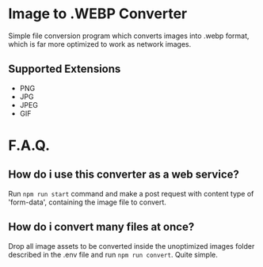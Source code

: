 # Image to .WEBP Converter
Simple file conversion program which converts images into .webp format, which is far more optimized to work as network images.

## Supported Extensions

* PNG
* JPG
* JPEG
* GIF

# F.A.Q.

## How do i use this converter as a web service?
Run `npm run start` command and make a post request with content type of 'form-data', containing the image file to convert.

## How do i convert many files at once?
Drop all image assets to be converted inside the unoptimized images folder described in the .env file and run `npm run convert`. Quite simple.
